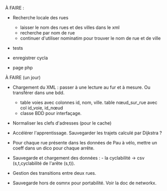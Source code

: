 
À FAIRE :


- Recherche locale des rues
	- laisser le nom des rues et des villes dans le xml
	- recherche par nom de rue
	- continuer d'utiliser nominatim pour trouver le nom de rue et de ville

- tests

- enregistrer  cycla

- page php

À FAIRE (un jour)

- Chargement du XML : passer à une lecture au fur et à mesure. Ou transférer dans une bdd.
  - table voies avec colonnes id, nom, ville. table nœud_sur_rue avec col id_voie, id_nœud
  - classe BDD pour interfaçage.

- Normaliser les clefs d'adresses (pour le cache)

- Accélérer l'apprentissage. Sauvegarder les trajets calculé par Dijkstra ?


-  Pour chaque rue présente dans les données de Pau à vélo, mettre un coeff dans un dico pour chaque arrête.

- Sauvegarde et chargement des données :
	     - la cyclabilité -> csv (s,t,cyclabilité de l'arête (s,t)). 

- Gestion des transitions entre deux rues.

- Sauvegarde hors de osmnx pour portabilité. Voir la doc de networkx.



